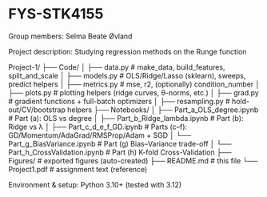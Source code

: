# FYS-STK4155

Group members: Selma Beate Øvland 

Project description: Studying regression methods on the Runge function

Project-1/
├── Code/
│   ├── data.py          # make_data, build_features, split_and_scale
│   ├── models.py        # OLS/Ridge/Lasso (sklearn), sweeps, predict helpers
│   ├── metrics.py       # mse, r2, (optionally) condition_number
│   ├── plots.py         # plotting helpers (ridge curves, θ-norms, etc.)
│   ├── grad.py          # gradient functions + full-batch optimizers
│   ├── resampling.py    # hold-out/CV/bootstrap helpers
├── Notebooks/
│   ├── Part_a_OLS_degree.ipynb          # Part (a): OLS vs degree
│   ├── Part_b_Ridge_lambda.ipynb        # Part (b): Ridge vs λ
│   ├── Part_c_d_e_f_GD.ipynb            # Parts (c–f): GD/Momentum/AdaGrad/RMSProp/Adam + SGD
│   └── Part_g_BiasVariance.ipynb        # Part (g) Bias–Variance trade-off
│   └── Part_h_CrossValidation.ipynb     # Part (h) K-fold Cross-Validation
├── Figures/                              # exported figures (auto-created)
├── README.md                             # this file
└── Project1.pdf                          # assignment text (reference)


Environment & setup:
Python 3.10+ (tested with 3.12)

